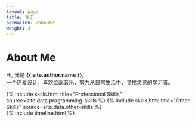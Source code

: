 ```yaml
---
layout: page
title: 关于
permalink: /about/
weight: 3
---
```


# **About Me**

Hi, 我是 **{{ site.author.name }}**,<br />
一个热爱设计，喜欢绘画音乐，努力从日常生活中，寻找灵感的学习者。

<div class="row">
{% include skills.html title="Professional Skills" source=site.data.programming-skills %}
{% include skills.html title="Other Skills" source=site.data.other-skills %}
</div>

<div class="row">
{% include timeline.html %}
</div>